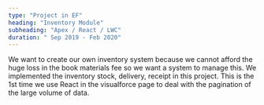 ```yaml
---
type: "Project in EF"
heading: "Inventory Module"
subheading: "Apex / React / LWC"
duration: " Sep 2019 - Feb 2020"
---
```


We want to create our own inventory system because we cannot afford the huge loss in the book materials fee so we want a system to manage this.
We implemented the inventory stock, delivery, receipt in this project. This is the 1st time we use React in the visualforce page to deal with the pagination of the large volume of data.
